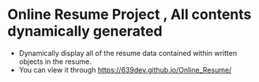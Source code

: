 # Online Resume Project , All contents dynamically generated #

* Dynamically display all of the resume data contained within written objects in the resume.
* You can view it through https://639dev.github.io/Online_Resume/
